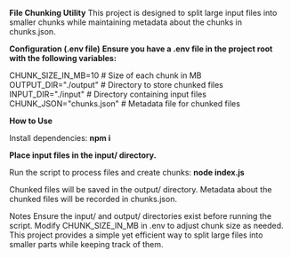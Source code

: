 **File Chunking Utility**
This project is designed to split large input files into smaller chunks while maintaining metadata about the chunks in chunks.json.

**Configuration (.env file)**
**Ensure you have a .env file in the project root with the following variables:**

CHUNK_SIZE_IN_MB=10      # Size of each chunk in MB
OUTPUT_DIR="./output"      # Directory to store chunked files
INPUT_DIR="./input"        # Directory containing input files
CHUNK_JSON="chunks.json"  # Metadata file for chunked files

**How to Use**

Install dependencies:
**npm i**

**Place input files in the input/ directory.**

Run the script to process files and create chunks:
**node index.js**

Chunked files will be saved in the output/ directory.
Metadata about the chunked files will be recorded in chunks.json.

Notes
Ensure the input/ and output/ directories exist before running the script.
Modify CHUNK_SIZE_IN_MB in .env to adjust chunk size as needed.
This project provides a simple yet efficient way to split large files into smaller parts while keeping track of them.

